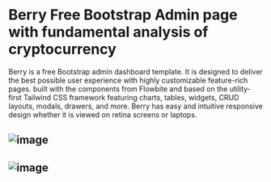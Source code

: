 # Berry Free Bootstrap Admin page with fundamental analysis of cryptocurrency 




Berry is a free Bootstrap admin dashboard template. It is designed to deliver the best possible user experience with highly customizable feature-rich pages.
built with the components from Flowbite and based on the utility-first Tailwind CSS framework featuring charts, tables, widgets, CRUD layouts, modals, drawers, and more.
Berry has easy and intuitive responsive design whether it is viewed on retina screens or laptops.

![image](https://github.com/mahi0808/mahendar-admin-Dashboard-berry/assets/103731665/fab4582b-b6a6-44a2-8b43-bd8523515a4a)
---------------------------------------------------------------------------------------------------------------------------------------------------------------------------------------------

![image](https://github.com/mahi0808/mahendar-admin-Dashboard-berry/assets/103731665/7d908b46-532b-458a-b3b3-9a7cab3b0958)
---------------------------------------------------------------------------------------------------------------------------------------------------------------------------------------------




